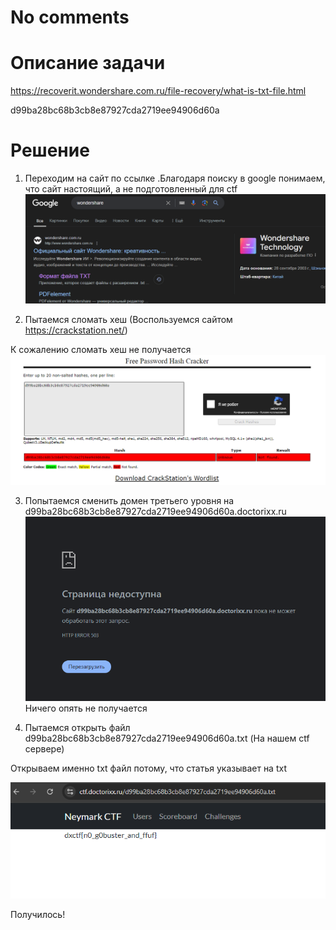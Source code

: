 # No comments

# Описание задачи

https://recoverit.wondershare.com.ru/file-recovery/what-is-txt-file.html

d99ba28bc68b3cb8e87927cda2719ee94906d60a
# Решение
1. Переходим на сайт по ссылке
.Благодаря поиску в google понимаем, что сайт настоящий, а не подготовленный для ctf
![img_5.png](img_5.png)

2. Пытаемся сломать хеш
   (Воспользуемся сайтом https://crackstation.net/)

К сожалению сломать хеш не получается
![img_6.png](img_6.png)

3. Попытаемся сменить домен третьего уровня
на d99ba28bc68b3cb8e87927cda2719ee94906d60a.doctorixx.ru
![img_7.png](img_7.png)
Ничего опять не получается

4. Пытаемся открыть файл d99ba28bc68b3cb8e87927cda2719ee94906d60a.txt
(На нашем ctf сервере)

Открываем именно txt файл потому, что статья указывает на txt

![img_8.png](img_8.png)

Получилось!